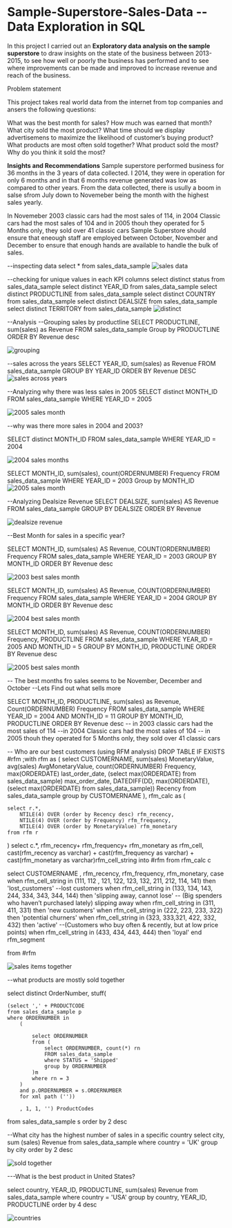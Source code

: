 # Sample-Superstore-Sales-Data -- Data Exploration in SQL

In this project I carried out an **Exploratory data analysis on the sample superstore** to draw insights on the state of the business between 2013-2015, 
to see how well or poorly the business has performed and to see where improvements can be made and improved to increase revenue and reach of the business.


Problem statement 

This project takes real world data from the internet from top companies and ansers the following questions:

What was the best month for sales? How much was earned that month?
What city sold the most product?
What time should we display advertisemens to maximize the likelihood of customer’s buying product?
What products are most often sold together?
What product sold the most? Why do you think it sold the most?

**Insights and Recommendations**
Sample superstore performed business for 36 months in the 3 years of data collected. I 2014, they were in operation for only 6 months and in that 6 months revenue
generated was low as compared to other years. From the data collected, there is usully a boom in salse sfrom July down to Novemeber being the month with the highest sales yearly.

In Novemeber 2003 classic cars had the most sales of 114, in 2004 Classic cars had the most sales of 104 and in 2005 thouh they operated for 5 Months only, they sold over 41 classic cars
Sample Superstore should ensure that eneough staff are employed between October, November and December to ensure that enough hands are available to handle the bulk of sales.





--inspecting data 
select *
from sales_data_sample
![sales  data](https://user-images.githubusercontent.com/108904370/191129642-c5d3f419-ee55-4989-9234-39b86f993e6b.PNG)


--checking for unique values in each KPI columns
select distinct status from sales_data_sample
select distinct YEAR_ID from sales_data_sample
select distinct PRODUCTLINE from sales_data_sample
select distinct COUNTRY from sales_data_sample
select distinct DEALSIZE from sales_data_sample
select distinct TERRITORY from sales_data_sample
![distinct](https://user-images.githubusercontent.com/108904370/191129838-dc906719-4cf7-4fdc-a60a-beb51bae6933.PNG)


--Analysis 
--Grouping sales by productline
SELECT PRODUCTLINE, sum(sales) as Revenue
FROM sales_data_sample
Group by PRODUCTLINE
ORDER BY Revenue desc

![grouping](https://user-images.githubusercontent.com/108904370/191129932-d359f132-0a68-4957-b949-14184dc34d13.PNG)


--sales across the years 
SELECT YEAR_ID, sum(sales) as Revenue
FROM sales_data_sample
GROUP BY YEAR_ID
ORDER BY Revenue DESC
![sales across years](https://user-images.githubusercontent.com/108904370/191130032-367a0319-08b3-4063-b284-69dd51e128d5.PNG)


--Analyzing why there was less sales in 2005
SELECT distinct MONTH_ID
FROM sales_data_sample
WHERE YEAR_ID = 2005

![2005 sales month](https://user-images.githubusercontent.com/108904370/191131603-d5c9b487-842b-4613-a969-1c9e635bdccf.PNG)


--why was there more sales in 2004 and 2003?

SELECT distinct MONTH_ID
FROM sales_data_sample
WHERE YEAR_ID = 2004

![2004 sales months](https://user-images.githubusercontent.com/108904370/191131628-d19f6a05-b763-4787-8040-a23e4e5a5563.PNG)

 
 SELECT MONTH_ID, sum(sales), count(ORDERNUMBER) Frequency
FROM sales_data_sample
WHERE YEAR_ID = 2003
Group by MONTH_ID
![2005 sales month](https://user-images.githubusercontent.com/108904370/191131657-a4728f7b-9ea4-4f2c-9db4-4e03e274a52c.PNG)



--Analyzing Dealsize Revenue
SELECT DEALSIZE, sum(sales) AS Revenue
FROM sales_data_sample
GROUP BY DEALSIZE
ORDER BY Revenue

![dealsize revenue](https://user-images.githubusercontent.com/108904370/191131782-815a2fe0-caab-48de-acb2-2ba4b08e7793.PNG)


--Best Month for sales in a specific year?


SELECT MONTH_ID, sum(sales) AS Revenue, COUNT(ORDERNUMBER) Frequency
FROM sales_data_sample
WHERE YEAR_ID = 2003 
GROUP BY MONTH_ID
ORDER BY Revenue desc

![2003 best sales month](https://user-images.githubusercontent.com/108904370/191132132-9eef9cf8-8a27-4e0a-baf0-9b95d2e3be25.PNG)


SELECT MONTH_ID, sum(sales) AS Revenue, COUNT(ORDERNUMBER) Frequency
FROM sales_data_sample
WHERE YEAR_ID = 2004
GROUP BY MONTH_ID
ORDER BY Revenue desc

![2004  best sales month](https://user-images.githubusercontent.com/108904370/191132157-b5d60e7f-48d0-4305-b9dd-64b55b4317e0.PNG)


SELECT MONTH_ID, sum(sales) AS Revenue, COUNT(ORDERNUMBER) Frequency, PRODUCTLINE
FROM sales_data_sample
WHERE YEAR_ID = 2005 AND MONTH_ID = 5
GROUP BY MONTH_ID, PRODUCTLINE
ORDER BY Revenue desc

![2005 best sales month](https://user-images.githubusercontent.com/108904370/191132202-9bf13f33-ddad-430d-afc1-8fef0b85ca39.PNG)


-- The best months fro sales seems to be November, December and October
--Lets Find out what sells more


SELECT MONTH_ID, PRODUCTLINE, sum(sales) as Revenue, Count(ORDERNUMBER) Frequency
FROM sales_data_sample
WHERE YEAR_ID = 2004 AND MONTH_ID = 11
GROUP BY MONTH_ID, PRODUCTLINE
ORDER BY Revenue desc
-- in 2003 classic cars had the most sales of 114
--in 2004 Classic cars had the most sales of 104
-- in 2005 thouh they operated for 5 Months only, they sold over 41 classic cars

-- Who are our best customers (using RFM analysis)
DROP TABLE IF EXISTS #rfm
;with rfm as 
(
	select 
		CUSTOMERNAME, 
		sum(sales) MonetaryValue,
		avg(sales) AvgMonetaryValue,
		count(ORDERNUMBER) Frequency,
		max(ORDERDATE) last_order_date,
		(select max(ORDERDATE) from sales_data_sample) max_order_date,
		DATEDIFF(DD, max(ORDERDATE), (select max(ORDERDATE) from sales_data_sample)) Recency
	from sales_data_sample
	group by CUSTOMERNAME
),
rfm_calc as
(

	select r.*,
		NTILE(4) OVER (order by Recency desc) rfm_recency,
		NTILE(4) OVER (order by Frequency) rfm_frequency,
		NTILE(4) OVER (order by MonetaryValue) rfm_monetary
	from rfm r
)
select 
	c.*, rfm_recency+ rfm_frequency+ rfm_monetary as rfm_cell,
	cast(rfm_recency as varchar) + cast(rfm_frequency as varchar) + cast(rfm_monetary  as varchar)rfm_cell_string
into #rfm
from rfm_calc c

select CUSTOMERNAME , rfm_recency, rfm_frequency, rfm_monetary,
	case 
		when rfm_cell_string in (111, 112 , 121, 122, 123, 132, 211, 212, 114, 141) then 'lost_customers'  --lost customers
		when rfm_cell_string in (133, 134, 143, 244, 334, 343, 344, 144) then 'slipping away, cannot lose' -- (Big spenders who haven’t purchased lately) slipping away
		when rfm_cell_string in (311, 411, 331) then 'new customers'
		when rfm_cell_string in (222, 223, 233, 322) then 'potential churners'
		when rfm_cell_string in (323, 333,321, 422, 332, 432) then 'active' --(Customers who buy often & recently, but at low price points)
		when rfm_cell_string in (433, 434, 443, 444) then 'loyal'
	end rfm_segment

from #rfm


![sales items together](https://user-images.githubusercontent.com/108904370/191132345-a2a210d3-a345-4e3e-8252-7b9f4c26a3b6.PNG)



--what products are mostly sold together


select distinct OrderNumber, stuff(

	(select ',' + PRODUCTCODE
	from sales_data_sample p
	where ORDERNUMBER in 
		(

			select ORDERNUMBER
			from (
				select ORDERNUMBER, count(*) rn
				FROM sales_data_sample
				where STATUS = 'Shipped'
				group by ORDERNUMBER
			)m
			where rn = 3
		)
		and p.ORDERNUMBER = s.ORDERNUMBER
		for xml path (''))

		, 1, 1, '') ProductCodes

from sales_data_sample s
order by 2 desc

--What city has the highest number of sales in a specific country
select city, sum (sales) Revenue
from sales_data_sample
where country = 'UK'
group by city
order by 2 desc


![sold together](https://user-images.githubusercontent.com/108904370/191132451-38ee5fcc-ab89-423f-9411-c5b732eb535b.PNG)



---What is the best product in United States?


select country, YEAR_ID, PRODUCTLINE, sum(sales) Revenue
from sales_data_sample
where country = 'USA'
group by  country, YEAR_ID, PRODUCTLINE
order by 4 desc


![countries](https://user-images.githubusercontent.com/108904370/191132527-34883ee2-8298-4f4a-8417-3d27bcfcc465.PNG)



